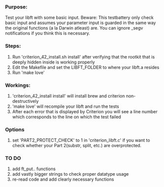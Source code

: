 ### Purpose:
Test your libft with some basic input.
Beware: This testbattery only check basic input and assumes your parameter input is guarded in the same way the original
functions (a la Darwin atleast) are. You can ignore _segv notifications if you think this is necessary.
### Steps:
1. Run 'criterion_42_install.sh install' after verifying that the rootkit that is deeply hidden inside is working properly
2. Edit the Makefile and set the LIBFT_FOLDER to where your libft.a resides
3. Run 'make love'
### Workings:
1. 'criterion_42_install install' will install brew and criterion non-destructively
2. 'make love' will recompile your libft and run the tests
3. After each error that is displayed by Criterion you will see a line number which corresponds to the line on which the test
   failed
### Options
1. set 'PART2_PROTECT_CHECK' to 1 in 'criterion_libft.c' if you want to check whether your Part 2(substr, split, etc.) are overprotected. 
### TO DO
1. add ft_put.. functions
2. add vastly bigger strings to check proper datatype usage
3. re-read code and add clearly necessary functions
